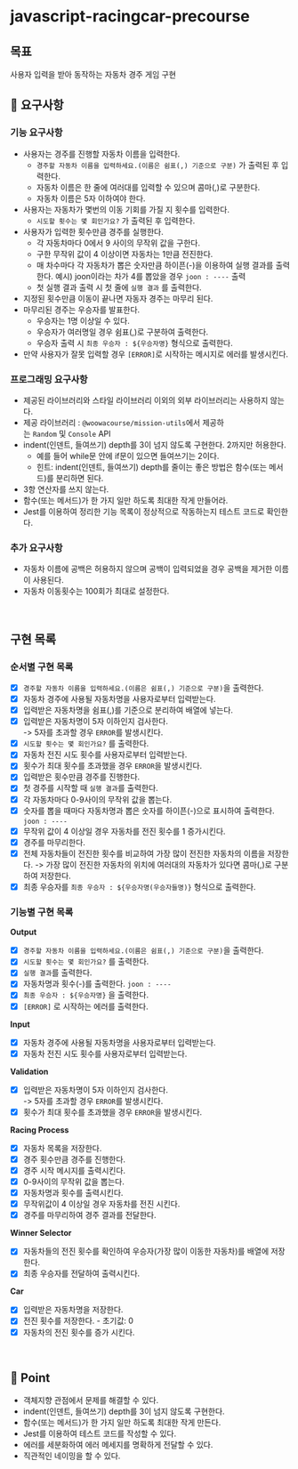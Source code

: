 # javascript-racingcar-precourse

## 목표

사용자 입력을 받아 동작하는 자동차 경주 게임 구현

## 🙏 요구사항

### 기능 요구사항

- 사용자는 경주를 진행할 자동차 이름을 입력한다.
  - `경주할 자동차 이름을 입력하세요.(이름은 쉼표(,) 기준으로 구분)` 가 출력된 후 입력한다.
  - 자동차 이름은 한 줄에 여러대를 입력할 수 있으며 콤마(,)로 구분한다.
  - 자동차 이름은 5자 이하여야 한다.
- 사용자는 자동차가 몇번의 이동 기회를 가질 지 횟수를 입력한다.
  - `시도할 횟수는 몇 회인가요?` 가 출력된 후 입력한다.
- 사용자가 입력한 횟수만큼 경주를 실행한다.
  - 각 자동차마다 0에서 9 사이의 무작위 값을 구한다.
  - 구한 무작위 값이 4 이상이면 자동차는 1만큼 전진한다.
  - 매 차수마다 각 자동차가 뽑은 숫자만큼 하이픈(-)을 이용하여 실행 결과를 출력한다.
    예시) joon이라는 차가 4를 뽑았을 경우 `joon : ----` 출력
  - 첫 실행 결과 출력 시 첫 줄에 `실행 결과` 를 출력한다.
- 지정된 횟수만큼 이동이 끝나면 자동자 경주는 마무리 된다.
- 마무리된 경주는 우승자를 발표한다.
  - 우승자는 1명 이상일 수 있다.
  - 우승자가 여러명일 경우 쉼표(,)로 구분하여 출력한다.
  - 우승자 출력 시 `최종 우승자 : ${우승자명}` 형식으로 출력한다.
- 만약 사용자가 잘못 입력할 경우 `[ERROR]`로 시작하는 메시지로 에러를 발생시킨다.

### 프로그래밍 요구사항

- 제공된 라이브러리와 스타일 라이브러리 이외의 외부 라이브러리는 사용하지 않는다.
- 제공 라이브러리 : `@woowacourse/mission-utils`에서 제공하는 `Random` 및 `Console` API
- indent(인덴트, 들여쓰기) depth를 3이 넘지 않도록 구현한다. 2까지만 허용한다.
  - 예를 들어 while문 안에 if문이 있으면 들여쓰기는 2이다.
  - 힌트: indent(인덴트, 들여쓰기) depth를 줄이는 좋은 방법은 함수(또는 메서드)를 분리하면 된다.
- 3항 연산자를 쓰지 않는다.
- 함수(또는 메서드)가 한 가지 일만 하도록 최대한 작게 만들어라.
- Jest를 이용하여 정리한 기능 목록이 정상적으로 작동하는지 테스트 코드로 확인한다.

### 추가 요구사항

- 자동차 이름에 공백은 허용하지 않으며 공백이 입력되었을 경우 공백을 제거한 이름이 사용된다.
- 자동차 이동횟수는 100회가 최대로 설정한다.

<br/>

## 구현 목록

### 순서별 구현 목록

- [x] `경주할 자동차 이름을 입력하세요.(이름은 쉼표(,) 기준으로 구분)`을 출력한다.
- [x] 자동차 경주에 사용될 자동차명을 사용자로부터 입력받는다.
- [x] 입력받은 자동차명을 쉼표(,)를 기준으로 분리하여 배열에 넣는다.
- [x] 입력받은 자동차명이 5자 이하인지 검사한다.  
       -> 5자를 초과할 경우 `ERROR`를 발생시킨다.
- [x] `시도할 횟수는 몇 회인가요?` 를 출력한다.
- [x] 자동차 전진 시도 횟수를 사용자로부터 입력받는다.
- [x] 횟수가 최대 횟수를 초과했을 경우 `ERROR`을 발생시킨다.
- [x] 입력받은 횟수만큼 경주를 진행한다.
- [x] 첫 경주를 시작할 때 `실행 결과`를 출력한다.
- [x] 각 자동차마다 0-9사이의 무작위 값을 뽑는다.
- [x] 숫자를 뽑을 때마다 자동차명과 뽑은 숫자를 하이픈(-)으로 표시하여 출력한다. `joon : ----`
- [x] 무작위 값이 4 이상일 경우 자동차를 전진 횟수를 1 증가시킨다.
- [x] 경주를 마무리한다.
- [x] 전체 자동차들이 전진한 횟수를 비교하여 가장 많이 전진한 자동차의 이름을 저장한다.
      -> 가장 많이 전진한 자동차의 위치에 여러대의 자동차가 있다면 콤마(,)로 구분하여 저장한다.
- [x] 최종 우승자를 `최종 우승자 : ${우승자명(우승자들명)}` 형식으로 출력한다.

### 기능별 구현 목록

**Output**

- [x] `경주할 자동차 이름을 입력하세요.(이름은 쉼표(,) 기준으로 구분)`을 출력한다.
- [x] `시도할 횟수는 몇 회인가요?` 를 출력한다.
- [x] `실행 결과`를 출력한다.
- [x] 자동차명과 횟수(-)를 출력한다. `joon : ----`
- [x] `최종 우승자 : ${우승자명}` 을 출력한다.
- [x] `[ERROR]` 로 시작하는 에러를 출력한다.

**Input**

- [x] 자동차 경주에 사용될 자동차명을 사용자로부터 입력받는다.
- [x] 자동차 전진 시도 횟수를 사용자로부터 입력받는다.

**Validation**

- [x] 입력받은 자동차명이 5자 이하인지 검사한다.  
       -> 5자를 초과할 경우 `ERROR`를 발생시킨다.
- [x] 횟수가 최대 횟수를 초과했을 경우 `ERROR`을 발생시킨다.

**Racing Process**

- [x] 자동차 목록을 저장한다.
- [x] 경주 횟수만큼 경주를 진행한다.
- [x] 경주 시작 메시지를 출력시킨다.
- [x] 0-9사이의 무작위 값을 뽑는다.
- [x] 자동차명과 횟수를 출력시킨다.
- [x] 무작위값이 4 이상일 경우 자동차를 전진 시킨다.
- [x] 경주를 마무리하여 경주 결과를 전달한다.

**Winner Selector**

- [x] 자동차들의 전진 횟수를 확인하여 우승자(가장 많이 이동한 자동차)를 배열에 저장한다.
- [x] 최종 우승자를 전달하여 출력시킨다.

**Car**

- [x] 입력받은 자동차명을 저장한다.
- [x] 전진 횟수를 저장한다. - 초기값: 0
- [x] 자동차의 전진 횟수를 증가 시킨다.

<br/>

## 🧐 Point

- 객체지향 관점에서 문제를 해결할 수 있다.
- indent(인덴트, 들여쓰기) depth를 3이 넘지 않도록 구현한다.
- 함수(또는 메서드)가 한 가지 일만 하도록 최대한 작게 만든다.
- Jest를 이용하여 테스트 코드를 작성할 수 있다.
- 에러를 세분화하여 에러 메세지를 명확하게 전달할 수 있다.
- 직관적인 네이밍을 할 수 있다.
